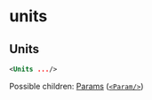 #  units 
##  Units 

```xml
<Units .../>
```

 
Possible children: [Params](Params.md) ([<code>&lt;Param/&gt;</code>](Params.md#param)) 

